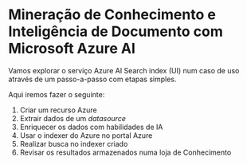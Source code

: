 # Mineração de Conhecimento e Inteligência de Documento com Microsoft Azure AI
Vamos explorar o serviço Azure AI Search index (UI) num caso de uso através de um passo-a-passo com etapas simples.

Aqui iremos fazer o seguinte:
1. Criar um recurso Azure
2. Extrair dados de um *datasource*
3. Enriquecer os dados com habilidades de IA
4. Usar o indexer do Azure no portal Azure
5. Realizar busca no indexer criado
6. Revisar os resultados armazenados numa loja de Conhecimento

